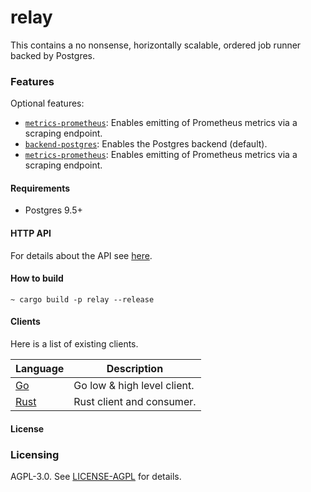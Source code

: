 # relay

This contains a no nonsense, horizontally scalable, ordered job runner backed by Postgres.

### Features
Optional features:
- [`metrics-prometheus`][]: Enables emitting of Prometheus metrics via a scraping endpoint.
- [`backend-postgres`][]: Enables the Postgres backend (default).
- [`metrics-prometheus`][]: Enables emitting of Prometheus metrics via a scraping endpoint.

[`frontend-http`]: `relay_frontend_http`
[`backend-postgres`]: `relay_backend_postgres`
[`metrics-prometheus`]: https://crates.io/crates/metrics-exporter-prometheus

#### Requirements
- Postgres 9.5+

#### HTTP API
For details about the API see [here](../relay-frontend-http/API.md). 

#### How to build
```shell
~ cargo build -p relay --release
```

#### Clients
Here is a list of existing clients.

| Language                                                 | Description                 |
|----------------------------------------------------------|-----------------------------|
| [Go](https://github.com/go-playground/relay-client-go)   | Go low & high level client. |
| [Rust](https://github.com/rust-playground/relay-rs/blob/main/relay-frontend-http/src/client/client.rs) | Rust client and consumer.   |


#### License

### Licensing

AGPL-3.0. See [LICENSE-AGPL](LICENSE) for details.